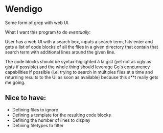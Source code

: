 Wendigo
=======

Some form of grep with web UI.

What I want this program to do *eventually*:

User has a web UI with a search box, inputs a search term, hits enter and gets a list of code blocks of all the files
in a given directory that contain that search term with additional lines around the given line.

The code blocks should be syntax-higlighted à la gist (yet not as ugly as gists if possible) and the whole thing should leverage 
Go's concurrency capabilities if possible (i.e. trying to search in multiples files at a time and returning results to the UI as soon
as available) because this s**t really gets me going.

Nice to have: 
-------------

+ Defining files to ignore
+ Defining a template for the resulting code blocks
+ Defining the number of lines to display 
+ Defining filetypes to filter
